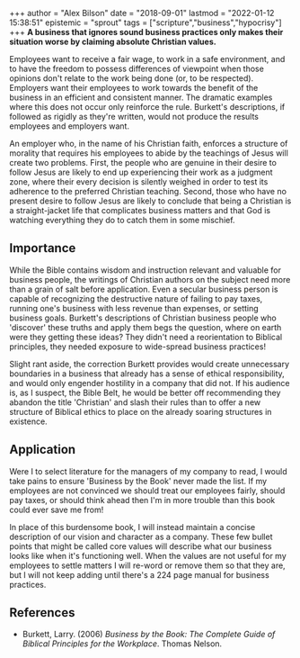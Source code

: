 +++
author = "Alex Bilson"
date = "2018-09-01"
lastmod = "2022-01-12 15:38:51"
epistemic = "sprout"
tags = ["scripture","business","hypocrisy"]
+++
**A business that ignores sound business practices only makes their situation worse by claiming absolute Christian values.**

Employees want to receive a fair wage, to work in a safe environment, and to have the freedom to possess differences of viewpoint when those opinions don't relate to the work being done (or, to be respected).  Employers want their employees to work towards the benefit of the business in an efficient and consistent manner.  The dramatic examples where this does not occur only reinforce the rule.  Burkett's descriptions, if followed as rigidly as they're written, would not produce the results employees and employers want.

An employer who, in the name of his Christian faith, enforces a structure of morality that requires his employees to abide by the teachings of Jesus will create two problems.  First, the people who are genuine in their desire to follow Jesus are likely to end up experiencing their work as a judgment zone, where their every decision is silently weighed in order to test its adherence to the preferred Christian teaching.  Second, those who have no present desire to follow Jesus are likely to conclude that being a Christian is a straight-jacket life that complicates business matters and that God is watching everything they do to catch them in some mischief.

## Importance

While the Bible contains wisdom and instruction relevant and valuable for business people, the writings of Christian authors on the subject need more than a grain of salt before application.  Even a secular business person is capable of recognizing the destructive nature of failing to pay taxes, running one's business with less revenue than expenses, or setting business goals.  Burkett's descriptions of Christian business people who 'discover' these truths and apply them begs the question, where on earth were they getting these ideas?  They didn't need a reorientation to Biblical principles, they needed exposure to wide-spread business practices!

Slight rant aside, the correction Burkett provides would create unnecessary boundaries in a business that already has a sense of ethical responsibility, and would only engender hostility in a company that did not.  If his audience is, as I suspect, the Bible Belt, he would be better off recommending they abandon the title 'Christian' and slash their rules than to offer a new structure of Biblical ethics to place on the already soaring structures in existence.

## Application

Were I to select literature for the managers of my company to read, I would take pains to ensure 'Business by the Book' never made the list.  If my employees are not convinced we should treat our employees fairly, should pay taxes, or should think ahead then I'm in more trouble than this book could ever save me from!

In place of this burdensome book, I will instead maintain a concise description of our vision and character as a company.  These few bullet points that might be called core values will describe what our business looks like when it's functioning well.  When the values are not useful for my employees to settle matters I will re-word or remove them so that they are, but I will not keep adding until there's a 224 page manual for business practices.

## References

- Burkett, Larry. (2006) _Business by the Book: The Complete Guide of Biblical Principles for the Workplace_. Thomas Nelson.
